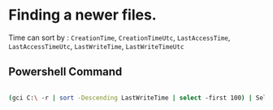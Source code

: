# Finding a newer files.


Time can sort by : `CreationTime`,  `CreationTimeUtc`, `LastAccessTime`,  `LastAccessTimeUtc`, `LastWriteTime`, `LastWriteTimeUtc`

## Powershell Command

```bash

(gci C:\ -r | sort -Descending LastWriteTime | select -first 100) | Select-Object -Property LastWriteTime,FullName

```